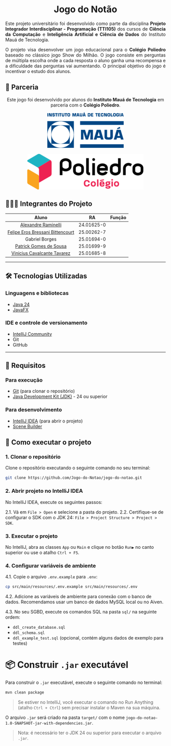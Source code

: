 <h1 align="center">Jogo do Notão</h1>

<!-- Introdução -->
<p align="justify">Este projeto universitário foi desenvolvido como parte da disciplina <strong>Projeto Integrador Interdisciplinar - Programação (TTI105)</strong> dos cursos de <strong>Ciência da Computação</strong> e <strong>Inteligência Artificial e Ciência de Dados</strong> do Instituto Mauá de Tecnologia.</p>
<p align="justify">O projeto visa desenvolver um jogo educacional para o <strong>Colégio Poliedro</strong> baseado no clássico jogo Show do Milhão. O jogo consiste em perguntas de múltipla escolha onde a cada resposta o aluno ganha uma recompensa e a dificuldade das perguntas vai aumentando. O principal objetivo do jogo é incentivar o estudo dos alunos.</p>

<!-- Parceria -->

## 🤝 Parceria

<p align="center">Este jogo foi desenvolvido por alunos do <strong>Instituto Mauá de Tecnologia</strong> em parceria com o <strong>Colégio Poliedro</strong>.</p>
<div align="center" style="display: flex; flex-direction: row; align-items: center; width: 100%; justify-content: center; gap: 16px; flex-wrap: wrap;">
    <!-- IMT -->
    <a href="https://www.maua.br/images/logo-IMT.png" target="_blank">
        <img height="112px" src="./docs/parceiros/logo-IMT.png">
    </a>
    <!-- Poliedro -->
    <a href="https://www.colegiopoliedro.com.br" target="_blank">
        <img height="112px" src="./docs/parceiros/logo-Poliedro.svg">
    </a>
</div>

<!-- Integrantes -->

## 🧑🏻‍💻 Integrantes do Projeto

|                               Aluno                               |     RA     | Função |
|:-----------------------------------------------------------------:|:----------:|:------:|
|   [Alexandre Raminelli](https://github.com/alexandreraminelli)    | 24.01625-0 |        |
| [Felipe Eros Bressani Bittencourt](https://github.com/FelipeEros) | 25.00262-7 |        |
|                          Gabriel Borges                           | 25.01694-0 |        |
|        [Patrick Gomes de Sousa](https://github.com/Pgs-0)         | 25.01699-9 |        |
| [Vinicius Cavalcante Tavarez](https://github.com/viniciusct0626)  | 25.01685-8 |        |

---
<!-- Tecnologias -->

## 🛠️ Tecnologias Utilizadas

### Linguagens e bibliotecas

- [Java 24](https://www.oracle.com/java/technologies/downloads)
- [JavaFX](https://openjfx.io/)

### IDE e controle de versionamento

- [IntelliJ Community](https://www.jetbrains.com/idea/download/)
- Git
- GitHub

---

## 🔧 Requisitos

### Para execução

- [Git](https://git-scm.com/downloads) (para clonar o repositório)
- [Java Development Kit (JDK)](https://www.oracle.com/br/java/technologies/downloads/) - 24 ou superior

### Para desenvolvimento

- [IntelliJ IDEA](https://www.jetbrains.com/idea/download/) (para abrir o projeto)
- [Scene Builder](https://gluonhq.com/products/scene-builder/)

## 🚀 Como executar o projeto

### 1. Clonar o repositório

Clone o repositório executando o seguinte comando no seu terminal:

```bash
git clone https://github.com/Jogo-do-Notao/jogo-do-notao.git
```

### 2. Abrir projeto no IntelliJ IDEA

No IntelliJ IDEA, execute os seguintes passos:

2.1. Vá em `File > Open` e selecione a pasta do projeto.
2.2. Certifique-se de configurar o SDK com o JDK 24: `File > Project Structure > Project > SDK`.

### 3. Executar o projeto

No IntelliJ, abra as classes `App` ou `Main` e clique no botão `Run▶️` no canto superior ou use o atalho `Ctrl + F5`.

### 4. Configurar variáveis de ambiente

4.1. Copie o arquivo `.env.example` para `.env`:

```bash
cp src/main/resources/.env.example src/main/resources/.env
```

4.2. Adicione as variáveis de ambiente para conexão com o banco de dados.
Recomendamos usar um banco de dados MySQL local ou no Aiven.

4.3. No seu SGBD, execute os comandos SQL na pasta `sql/` na seguinte ordem:

- `ddl_create_database.sql`
- `ddl_schema.sql`
- `ddl_example_test.sql` (opcional, contém alguns dados de exemplo para testes)

# 📦 Construir `.jar` executável

Para construir o `.jar` executável, execute o seguinte comando no terminal:

```bash
mvn clean package
```

> Se estiver no IntelliJ, você executar o comando no Run Anything (atalho `Ctrl + Ctrl`) sem precisar instalar o Maven
> na sua máquina.

O arquivo `.jar` será criado na pasta `target/` com o nome `jogo-do-notao-1.0-SNAPSHOT-jar-with-dependencies.jar`.

> Nota: é necessário ter o JDK 24 ou superior para executar o arquivo `.jar`.